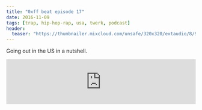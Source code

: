 ```yaml
---
title: "0xff beat episode 17"
date: 2016-11-09
tags: [trap, hip-hop-rap, usa, twerk, podcast]
header:
  teaser: "https://thumbnailer.mixcloud.com/unsafe/320x320/extaudio/8/9/8/c/b41d-66d6-4768-ac71-3673e2bfd922"
---
```


Going out in the US in a nutshell.

<iframe width="100%" height="120" src="https://www.mixcloud.com/widget/iframe/?hide_cover=1&light=1&feed=%2F0xff-beat%2F0xff-beat-episode-17%2F" frameborder="0" ></iframe>
